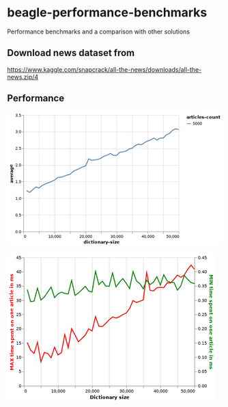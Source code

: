 # beagle-performance-benchmarks

Performance benchmarks and a comparison with other solutions

## Download news dataset from

https://www.kaggle.com/snapcrack/all-the-news/downloads/all-the-news.zip/4

## Performance

![alt text](resources/average-per-doc.png)

![alt text](resources/min-max-per-doc.png)
